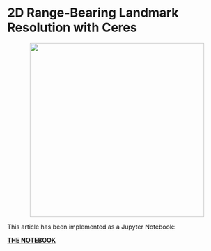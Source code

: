 # 2D Range-Bearing Landmark Resolution with Ceres

<img src="https://andrewtorgesen.com/res/img/rangebearing_dists.svg" width="400" style="display: block; margin-left: auto; margin-right: auto;">

This article has been implemented as a Jupyter Notebook:

**[THE NOTEBOOK](TODO)**
